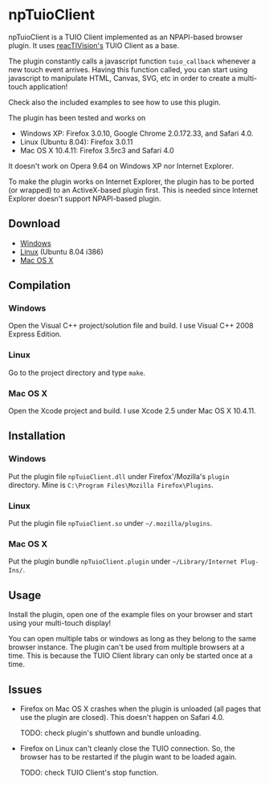 npTuioClient
============

npTuioClient is a TUIO Client implemented as an NPAPI-based browser
plugin. It uses [reacTIVision's](http://reactivision.sourceforge.net/)
TUIO Client as a base.

The plugin constantly calls a javascript function `tuio_callback`
whenever a new touch event arrives. Having this function called, you
can start using javascript to manipulate HTML, Canvas, SVG, etc in
order to create a multi-touch application!

Check also the included examples to see how to use this plugin.

The plugin has been tested and works on

* Windows XP: Firefox 3.0.10, Google Chrome 2.0.172.33, and Safari 4.0.
* Linux (Ubuntu 8.04): Firefox 3.0.11
* Mac OS X 10.4.11: Firefox 3.5rc3 and Safari 4.0

It doesn't work on Opera 9.64 on Windows XP nor Internet Explorer.

To make the plugin works on Internet Explorer, the plugin has to be
ported (or wrapped) to an ActiveX-based plugin first. This is needed
since Internet Explorer doesn't support NPAPI-based plugin.

Download
--------

* [Windows](http://cloud.github.com/downloads/fajran/npTuioClient/npTuioClient-0.2-win.zip)
* [Linux](http://cloud.github.com/downloads/fajran/npTuioClient/npTuioClient-0.2-linux.tar.gz) (Ubuntu 8.04 i386)
* [Mac OS X](http://cloud.github.com/downloads/fajran/npTuioClient/npTuioClient-0.2-mac.zip)

Compilation
-----------

### Windows

Open the Visual C++ project/solution file and build. I use Visual C++
2008 Express Edition.

### Linux

Go to the project directory and type `make`.

### Mac OS X

Open the Xcode project and build. I use Xcode 2.5 under Mac OS X 10.4.11.

Installation
------------

### Windows

Put the plugin file `npTuioClient.dll` under Firefox'/Mozilla's
`plugin` directory. Mine is `C:\Program Files\Mozilla
Firefox\Plugins`.

### Linux

Put the plugin file `npTuioClient.so` under `~/.mozilla/plugins`.

### Mac OS X

Put the plugin bundle `npTuioClient.plugin` under `~/Library/Internet Plug-Ins/`.

Usage
-----

Install the plugin, open one of the example files on your browser and
start using your multi-touch display!

You can open multiple tabs or windows as long as they belong to the
same browser instance. The plugin can't be used from multiple browsers
at a time. This is because the TUIO Client library can only be started
once at a time.

Issues
------

* Firefox on Mac OS X crashes when the plugin is unloaded (all pages
  that use the plugin are closed). This doesn't happen on Safari 4.0.
  
  TODO: check plugin's shutfown and bundle unloading.

* Firefox on Linux can't cleanly close the TUIO connection. So, the
  browser has to be restarted if the plugin want to be loaded again.
  
  TODO: check TUIO Client's stop function.



